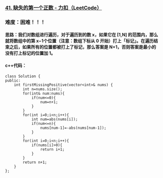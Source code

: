 ### [41. 缺失的第一个正数 - 力扣（LeetCode）](https://leetcode.cn/problems/first-missing-positive/description/)

### 难度：困难！！！



#### 思路：我们对数组进行遍历，对于遍历到的数 x，如果它在 [1,N] 的范围内，那么就将数组中的第 x−1个位置（注意：数组下标从 0 开始）打上「标记」。在遍历结束之后，如果所有的位置都被打上了标记，那么答案是 N+1，否则答案是最小的没有打上标记的位置加 1。

#### c++代码：

```
class Solution {
public:
    int firstMissingPositive(vector<int>& nums) {
        int n=nums.size();
        for(int& num:nums){
            if(num<=0){
                num=n+1;
            }
        }
        for(int i=0;i<n;i++){
            int num=abs(nums[i]);
            if(num<=n){
                nums[num-1]=-abs(nums[num-1]);
            }
        }
        for(int i=0;i<n;i++){
            if(nums[i]>0){
                return i+1;
            }
        }
        return n+1;
    }
};
```

